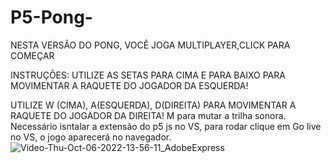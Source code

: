 # P5-Pong-
NESTA VERSÃO DO PONG, VOCÊ JOGA MULTIPLAYER,CLICK PARA COMEÇAR

INSTRUÇÕES: UTILIZE AS SETAS PARA CIMA E PARA BAIXO PARA MOVIMENTAR A RAQUETE DO JOGADOR DA ESQUERDA!

UTILIZE W (CIMA), A(ESQUERDA), D(DIREITA) PARA MOVIMENTAR A RAQUETE DO JOGADOR DA DIREITA!
M para mutar a trilha sonora.
Necessário isntalar a extensão do p5 js no VS, para rodar clique em  Go live no VS, o jogo aparecerá no navegador.
![Video-Thu-Oct-06-2022-13-56-11_AdobeExpress](https://user-images.githubusercontent.com/37938486/194379386-a7dbb002-33e8-4a09-86e9-33feee179206.gif)
